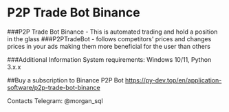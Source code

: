 # P2P Trade Bot Binance
###P2P Trade Bot Binance - This is automated trading and hold a position in the glass
###P2PTradeBot - follows competitors' prices and changes prices in your ads making them more beneficial for the user than others

###Additional Information
System requirements: Windows 10/11, Python 3.x.x

##Buy a subscription to Binance P2P Bot
https://py-dev.top/en/application-software/p2p-trade-bot-binance

Contacts
Telegram: @morgan_sql
